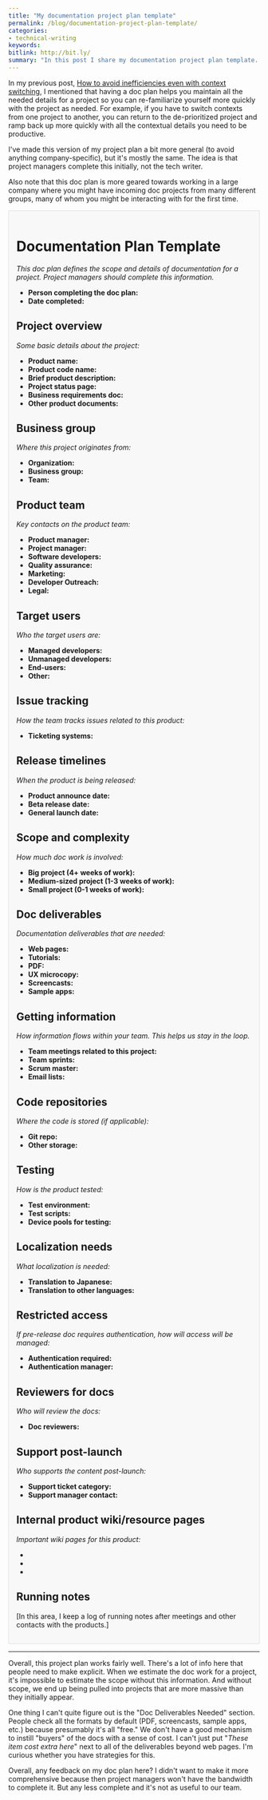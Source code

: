 ```yaml
---
title: "My documentation project plan template"
permalink: /blog/documentation-project-plan-template/
categories:
- technical-writing
keywords:
bitlink: http://bit.ly/
summary: "In this post I share my documentation project plan template. This is designed for project managers to complete. Having all these details present helps you scope projects and recall all needed details if you have to de-prioritize the project for a while."
---
```


In my previous post, [How to avoid inefficiencies even with context switching](/blog/avoid-inefficiencies-even-with-context-switching/), I mentioned that having a doc plan helps you maintain all the needed details for a project so you can re-familiarize yourself more quickly with the project as needed. For example, if you have to switch contexts from one project to another, you can return to the de-prioritized project and ramp back up more quickly with all the contextual details you need to be productive.

I've made this version of my project plan a bit more general (to avoid anything company-specific), but it's mostly the same. The idea is that project managers complete this initially, not the tech writer.

Also note that this doc plan is more geared towards working in a large company where you might have incoming doc projects from many different groups, many of whom you might be interacting with for the first time.

<div style="background-color: #f8f8f8; border: 1px solid #dedede; padding: 15px; margin: 15px 0px;" markdown="block">

# Documentation Plan Template

*This doc plan defines the scope and details of documentation for a project. Project managers should complete this information.*

* **Person completing the doc plan:**
* **Date completed:**

## Project overview

*Some basic details about the project:*

* **Product name:**
* **Product code name:**
* **Brief product description:**
* **Project status page:**
* **Business requirements doc:**
* **Other product documents:**

## Business group

*Where this project originates from:*

* **Organization:**
* **Business group:**
* **Team:**

## Product team

*Key contacts on the product team:*

* **Product manager:**
* **Project manager:**
* **Software developers:**
* **Quality assurance:**
* **Marketing:**
* **Developer Outreach:**
* **Legal:**

## Target users

*Who the target users are:*

* **Managed developers:**
* **Unmanaged developers:**
* **End-users:**
* **Other:**

## Issue tracking

*How the team tracks issues related to this product:*

* **Ticketing systems:**

## Release timelines

*When the product is being released:*

* **Product announce date:**
* **Beta release date:**
* **General launch date:**

## Scope and complexity

*How much doc work is involved:*

* **Big project (4+ weeks of work):**
* **Medium-sized project (1-3 weeks of work):**
* **Small project (0-1 weeks of work):**

## Doc deliverables

*Documentation deliverables that are needed:*

* **Web pages:**
* **Tutorials:**
* **PDF:**
* **UX microcopy:**
* **Screencasts:**
* **Sample apps:**

## Getting information

*How information flows within your team. This helps us stay in the loop.*

* **Team meetings related to this project:**
* **Team sprints:**
* **Scrum master:**
* **Email lists:**

## Code repositories

*Where the code is stored (if applicable):*

* **Git repo:**
* **Other storage:**

## Testing

*How is the product tested:*

* **Test environment:**
* **Test scripts:**
* **Device pools for testing:**

## Localization needs

*What localization is needed:*

* **Translation to Japanese:**
* **Translation to other languages:**

## Restricted access

*If pre-release doc requires authentication, how will access will be managed:*

* **Authentication required:**
* **Authentication manager:**

## Reviewers for docs

*Who will review the docs:*

* **Doc reviewers:**

## Support post-launch

*Who supports the content post-launch:*

* **Support ticket category:**
* **Support manager contact:**

## Internal product wiki/resource pages

*Important wiki pages for this product:*

* <br/>
* <br/>
* <br/>

## Running notes

[In this area, I keep a log of running notes after meetings and other contacts with the products.]
</div>

<hr/>

Overall, this project plan works fairly well. There's a lot of info here that people need to make explicit. When we estimate the doc work for a project, it's impossible to estimate the scope without this information. And without scope, we end up being pulled into projects that are more massive than they initially appear.

One thing I can't quite figure out is the "Doc Deliverables Needed" section. People check all the formats by default (PDF, screencasts, sample apps, etc.) because presumably it's all "free." We don't have a good mechanism to instill "buyers" of the docs with a sense of cost. I can't just put "*These item cost extra here*" next to all of the deliverables beyond web pages. I'm curious whether you have strategies for this.

Overall, any feedback on my doc plan here? I didn't want to make it more comprehensive because then project managers won't have the bandwidth to complete it. But any less complete and it's not as useful to our team.
